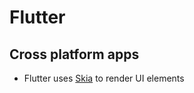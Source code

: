 # Flutter

## Cross platform apps

- Flutter uses [Skia](https://skia.org/about/) to render UI elements
